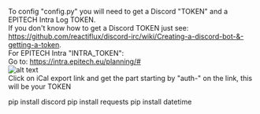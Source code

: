 To config "config.py" you will need to get a Discord "TOKEN" and a EPITECH Intra Log TOKEN.  
If you don't know how to get a Discord TOKEN just see:  
https://github.com/reactiflux/discord-irc/wiki/Creating-a-discord-bot-&-getting-a-token.  
For EPITECH Intra "INTRA_TOKEN":  
Go to: https://intra.epitech.eu/planning/#  
![alt text](https://www.zupimages.net/up/22/01/knkm.png)  
Click on iCal export link and get the part starting by "auth-" on the link, this will be your TOKEN
  
    
pip install discord
pip install requests
pip install datetime
